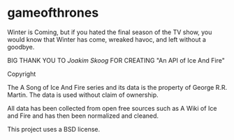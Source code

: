 # gameofthrones

Winter is Coming, but if you hated the final season of the TV show, you would know that Winter has come, wreaked havoc, and left without a goodbye.



BIG THANK YOU TO *Joakim Skoog* FOR CREATING "An API of Ice And Fire"



Copyright

The A Song of Ice And Fire series and its data is the property of George R.R. Martin. The data is used without claim of ownership.

All data has been collected from open free sources such as A Wiki of Ice and Fire and has then been normalized and cleaned.

This project uses a BSD license.